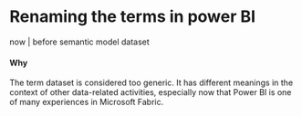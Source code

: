 # Renaming the terms in power BI

now             |    before
semantic model       dataset

#### Why
The term dataset is considered too generic. It has different meanings in the context of other data-related activities, especially now that Power BI is one of many experiences in Microsoft Fabric.